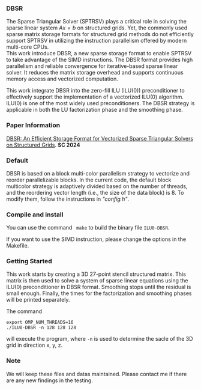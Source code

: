 ### DBSR

The Sparse Triangular Solver (SPTRSV) plays a critical role in solving the sparse linear system $Ax=b$ on structured grids.
Yet, the commonly used sparse matrix storage formats for structured grid methods do not efficiently support SPTRSV in utilizing the instruction parallelism offered by modern multi-core CPUs.  
This work introduce DBSR, a new sparse storage format to enable SPTRSV to take advantage of the SIMD instructions. 
The DBSR format provides high parallelism and reliable convergence for iterative-based sparse linear solver.
It reduces the matrix storage overhead and supports continuous memory access and vectorized computation.

This work integrate DBSR into the zero-fill ILU (ILU(0)) preconditioner to effectively support the implementation of a vectorized ILU(0) algorithm. 
ILU(0) is one of the most widely used preconditioners. The DBSR strategy is applicable in both the LU factorization phase and the smoothing phase.

### Paper Information

[DBSR: An Efficient Storage Format for Vectorized Sparse Triangular Solvers on Structured Grids](). **SC 2024**

### Default

DBSR is based on a block multi-color parallelism strategy to vectorize and reorder parallelizable blocks. 
In the current code, the default block multicolor strategy is adaptively divided based on the number of threads, and the reordering vector length (i.e., the size of the data block) is 8. 
To modify them, follow the instructions in *"config.h"*.

### Compile and install

You can use the command `` make`` to build the binary file ``ILU0-DBSR``.

If you want to use the SIMD instruction, please change the options in the Makefile.

### Getting Started

This work starts by creating a 3D 27-point stencil structured matrix. This matrix is then used to solve a system of sparse linear equations using the ILU(0) preconditioner in DBSR format. 
Smoothing stops until the residual is small enough. Finally, the times for the factorization and smoothing phases will be printed separately.

The command 

```
export OMP_NUM_THREADS=16
./ILU0-DBSR -n 128 128 128
```

will execute the program, where `-n` is used to determine the sacle of the 3D grid in direction x, y, z.

### Note

We will keep these files and datas maintained. Please contact me if there are any new findings in the testing.

